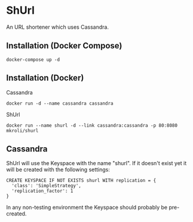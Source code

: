 ShUrl
=====
An URL shortener which uses Cassandra.

Installation (Docker Compose)
-----------------------------
```
docker-compose up -d
```

Installation (Docker)
---------------------

Cassandra
```
docker run -d --name cassandra cassandra
```

ShUrl
```
docker run --name shurl -d --link cassandra:cassandra -p 80:8080 mkroli/shurl
```

Cassandra
---------
ShUrl will use the Keyspace with the name "shurl".
If it doesn't exist yet it will be created with the following settings:
```
CREATE KEYSPACE IF NOT EXISTS shurl WITH replication = {
  'class': 'SimpleStrategy',
  'replication_factor': 1
}
```
In any non-testing environment the Keyspace should probably be pre-created.
